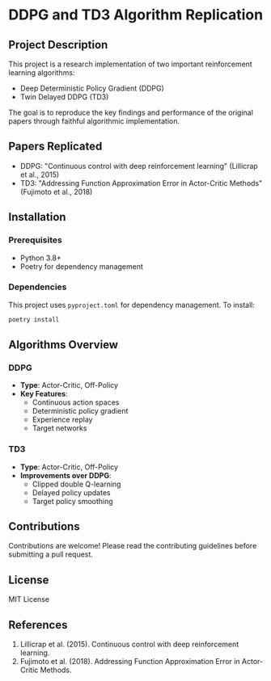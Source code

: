 # DDPG and TD3 Algorithm Replication

## Project Description
This project is a research implementation of two important reinforcement learning algorithms: 
- Deep Deterministic Policy Gradient (DDPG)
- Twin Delayed DDPG (TD3)

The goal is to reproduce the key findings and performance of the original papers through faithful algorithmic implementation.

## Papers Replicated
- DDPG: "Continuous control with deep reinforcement learning" (Lillicrap et al., 2015)
- TD3: "Addressing Function Approximation Error in Actor-Critic Methods" (Fujimoto et al., 2018)

## Installation

### Prerequisites
- Python 3.8+
- Poetry for dependency management

### Dependencies
This project uses `pyproject.toml` for dependency management. To install:

```bash
poetry install
```


## Algorithms Overview

### DDPG
- **Type**: Actor-Critic, Off-Policy
- **Key Features**:
  - Continuous action spaces
  - Deterministic policy gradient
  - Experience replay
  - Target networks

### TD3
- **Type**: Actor-Critic, Off-Policy
- **Improvements over DDPG**:
  - Clipped double Q-learning
  - Delayed policy updates
  - Target policy smoothing


## Contributions
Contributions are welcome! Please read the contributing guidelines before submitting a pull request.

## License
MIT License

## References
1. Lillicrap et al. (2015). Continuous control with deep reinforcement learning.
2. Fujimoto et al. (2018). Addressing Function Approximation Error in Actor-Critic Methods.
